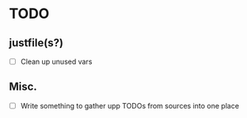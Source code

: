 # TODO

## justfile(s?)

- [ ] Clean up unused vars


## Misc.

- [ ] Write something to gather upp TODOs from sources into one place

